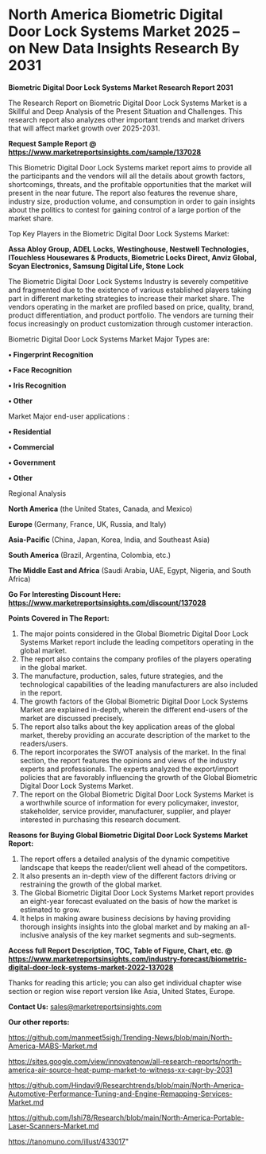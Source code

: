 # North America Biometric Digital Door Lock Systems Market 2025 – on New Data Insights Research By 2031

<strong>Biometric Digital Door Lock Systems Market Research Report 2031</strong>

The Research Report on Biometric Digital Door Lock Systems Market is a Skillful and Deep Analysis of the Present Situation and Challenges. This research report also analyzes other important trends and market drivers that will affect market growth over 2025-2031.

<strong>Request Sample Report @ <a href=https://www.marketreportsinsights.com/sample/137028>https://www.marketreportsinsights.com/sample/137028</a></strong>

This Biometric Digital Door Lock Systems market report aims to provide all the participants and the vendors will all the details about growth factors, shortcomings, threats, and the profitable opportunities that the market will present in the near future. The report also features the revenue share, industry size, production volume, and consumption in order to gain insights about the politics to contest for gaining control of a large portion of the market share.

Top Key Players in the Biometric Digital Door Lock Systems Market:

<strong>Assa Abloy Group, ADEL Locks, Westinghouse, Nestwell Technologies, ITouchless Housewares & Products, Biometric Locks Direct, Anviz Global, Scyan Electronics, Samsung Digital Life, Stone Lock</strong>

The Biometric Digital Door Lock Systems Industry is severely competitive and fragmented due to the existence of various established players taking part in different marketing strategies to increase their market share. The vendors operating in the market are profiled based on price, quality, brand, product differentiation, and product portfolio. The vendors are turning their focus increasingly on product customization through customer interaction.

Biometric Digital Door Lock Systems Market Major Types are:

<strong>• Fingerprint Recognition

• Face Recognition

• Iris Recognition

• Other</strong>

Market Major end-user applications :

<strong>• Residential

• Commercial

• Government

• Other</strong>

Regional Analysis

</u><strong><b>North America</b></strong> (the United States, Canada, and Mexico)

<strong><b>Europe </b></strong>(Germany, France, UK, Russia, and Italy)

<strong><b>Asia-Pacific</b></strong> (China, Japan, Korea, India, and Southeast Asia)

<strong><b>South America</b></strong> (Brazil, Argentina, Colombia, etc.)

<strong><b>The Middle East and Africa</b></strong> (Saudi Arabia, UAE, Egypt, Nigeria, and South Africa)

<strong>Go For Interesting Discount Here: <a href=https://www.marketreportsinsights.com/discount/137028>https://www.marketreportsinsights.com/discount/137028</a></strong>

<strong>Points Covered in The Report:</strong>
<ol>
  <li>The major points considered in the Global Biometric Digital Door Lock Systems Market report include the leading competitors operating in the global market.</li>
  <li>The report also contains the company profiles of the players operating in the global market.</li>
  <li>The manufacture, production, sales, future strategies, and the technological capabilities of the leading manufacturers are also included in the report.</li>
  <li>The growth factors of the Global Biometric Digital Door Lock Systems Market are explained in-depth, wherein the different end-users of the market are discussed precisely.</li>
  <li>The report also talks about the key application areas of the global market, thereby providing an accurate description of the market to the readers/users.</li>
  <li>The report incorporates the SWOT analysis of the market. In the final section, the report features the opinions and views of the industry experts and professionals. The experts analyzed the export/import policies that are favorably influencing the growth of the Global Biometric Digital Door Lock Systems Market.</li>
  <li>The report on the Global Biometric Digital Door Lock Systems Market is a worthwhile source of information for every policymaker, investor, stakeholder, service provider, manufacturer, supplier, and player interested in purchasing this research document.</li>
</ol>
<strong>Reasons for Buying Global Biometric Digital Door Lock Systems Market Report:</strong>

<ol>
  <li>The report offers a detailed analysis of the dynamic competitive landscape that keeps the reader/client well ahead of the competitors.</li>
  <li>It also presents an in-depth view of the different factors driving or restraining the growth of the global market.</li>
  <li>The Global Biometric Digital Door Lock Systems Market report provides an eight-year forecast evaluated on the basis of how the market is estimated to grow.</li>
  <li>It helps in making aware business decisions by having providing thorough insights insights into the global market and by making an all-inclusive analysis of the key market segments and sub-segments.</li>
</ol>
<strong>Access full Report Description, TOC, Table of Figure, Chart, etc. @ <a href=https://www.marketreportsinsights.com/industry-forecast/biometric-digital-door-lock-systems-market-2022-137028>https://www.marketreportsinsights.com/industry-forecast/biometric-digital-door-lock-systems-market-2022-137028</a></strong>


Thanks for reading this article; you can also get individual chapter wise section or region wise report version like Asia, United States, Europe.

<strong>Contact Us:</strong>
sales@marketreportsinsights.com

<strong>Our other reports:</strong>

<a href=https://github.com/manmeet5sigh/Trending-News/blob/main/North-America-MABS-Market.md>https://github.com/manmeet5sigh/Trending-News/blob/main/North-America-MABS-Market.md</a>

<a href=https://sites.google.com/view/innovatenow/all-research-reports/north-america-air-source-heat-pump-market-to-witness-xx-cagr-by-2031>https://sites.google.com/view/innovatenow/all-research-reports/north-america-air-source-heat-pump-market-to-witness-xx-cagr-by-2031</a>

<a href=https://github.com/Hindavi9/Researchtrends/blob/main/North-America-Automotive-Performance-Tuning-and-Engine-Remapping-Services-Market.md>https://github.com/Hindavi9/Researchtrends/blob/main/North-America-Automotive-Performance-Tuning-and-Engine-Remapping-Services-Market.md</a>

<a href=https://github.com/Ishi78/Research/blob/main/North-America-Portable-Laser-Scanners-Market.md>https://github.com/Ishi78/Research/blob/main/North-America-Portable-Laser-Scanners-Market.md</a>

<a href=https://tanomuno.com/illust/433017>https://tanomuno.com/illust/433017</a>"
